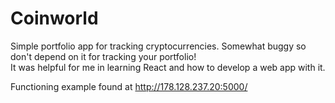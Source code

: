 # Coinworld


Simple portfolio app for tracking cryptocurrencies.   Somewhat buggy so don't depend on it for tracking your portfolio!  
It was helpful for me in learning React and how to develop a web app with it.


Functioning example found at http://178.128.237.20:5000/

